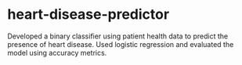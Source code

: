 # heart-disease-predictor
Developed a binary classifier using patient health data to predict the presence of heart disease. Used logistic regression and evaluated the model using accuracy metrics.
